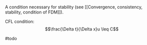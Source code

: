 
A condition necessary for stability (see [[Convergence, consistency, stability, condition of FDM]]).

CFL condition:
$$\frac{\Delta t}{\Delta x}u \leq C$$

#todo 

